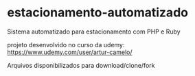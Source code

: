 # estacionamento-automatizado
Sistema automatizado para estacionamento com PHP e Ruby

projeto desenvolvido no curso da udemy:
https://www.udemy.com/user/artur-camelo/

Arquivos disponibilizados para download/clone/fork

